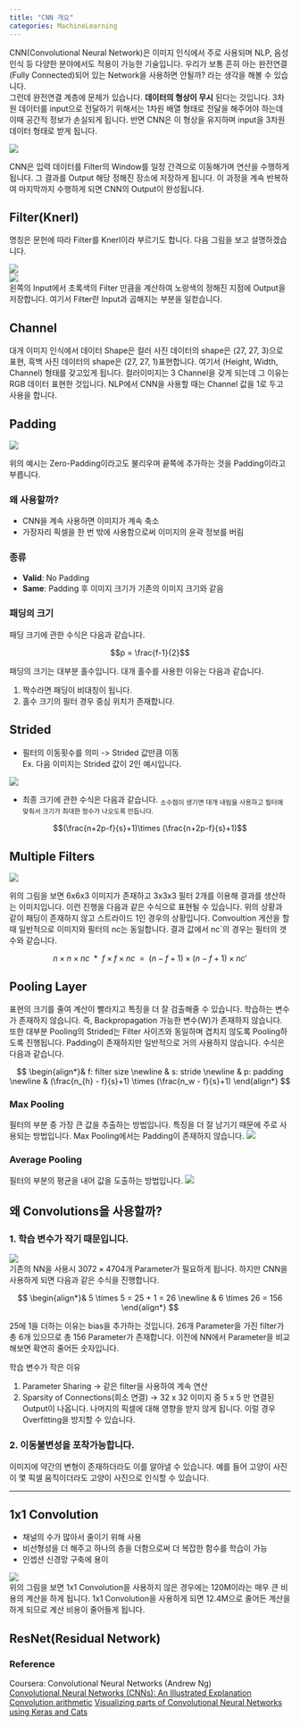 ```yaml
---
title: "CNN 개요"
categories: MachineLearning
---
```

CNN(Convolutional Neural Network)은 이미지 인식에서 주로 사용되며 NLP, 음성 인식 등 다양한 분야에서도 적용이 가능한 기술입니다. 우리가 보통 흔히 아는 완전연결(Fully Connected)되어 있는 Network을 사용하면 안될까? 라는 생각을 해볼 수 있습니다. <br>
그런데 완전연결 계층에 문제가 있습니다. **데이터의 형상이 무시** 된다는 것입니다. 3차원 데이터를 input으로 전달하기 위해서는 1차원 배열 형태로 전달을 해주어야 하는데 이때 공간적 정보가 손실되게 됩니다. 반면 CNN은 이 형상을 유지하며 input을 3차원 데이터 형태로 받게 됩니다. 

<img src="/assets/images/CNN.gif">

CNN은 입력 데이터를 Filter의 Window를 일정 간격으로 이동해가며 연산을 수행하게 됩니다. 그 결과를 Output 해당 정해진 장소에 저장하게 됩니다. 이 과정을 계속 반복하여 마지막까지 수행하게 되면 CNN의 Output이 완성됩니다.

## Filter(Knerl)
명칭은 문헌에 따라 Filter를 Knerl이라 부르기도 합니다. 다음 그림을 보고 설명하겠습니다.

<img src="/assets/images/filter1.png"><br>
<img src="/assets/images/filter2.png"><br>
왼쪽의 Input에서 초록색의 Filter 만큼을 계산하여 노랑색의 정해진 지점에 Output을 저장합니다. 여기서 Filter란 Input과 곱해지는 부분을 일컫습니다.

## Channel
대개 이미지 인식에서 데이터 Shape은 컬러 사진 데이터의 shape은 (27, 27, 3)으로 표현, 흑백 사진 데이터의 shape은 (27, 27, 1)표현합니다. 여기서 (Height, Width, Channel) 형태를 갖고있게 됩니다. 컬러이미지는 3 Channel을 갖게 되는데 그 이유는 RGB 데이터 표현한 것입니다. NLP에서 CNN을 사용할 때는 Channel 값을 1로 두고 사용을 합니다.

## Padding
<img src="/assets/images/padding_example.PNG">

위의 예시는 Zero-Padding이라고도 불리우며 끝쪽에 추가하는 것을 Padding이라고 부릅니다.

### 왜 사용할까?
- CNN을 계속 사용하면 이미지가 계속 축소
- 가장자리 픽셀을 한 번 밖에 사용함으로써 이미지의 윤곽 정보를 버림

### 종류
- **Valid**: No Padding
- **Same**: Padding 후 이미지 크기가 기존의 이미지 크기와 같음

### 패딩의 크기
패딩 크기에 관한 수식은 다음과 같습니다. 

$$p = \frac{f-1}{2}$$

패딩의 크기는 대부분 홀수입니다. 대개 홀수를 사용한 이유는 다음과 같습니다.
1. 짝수라면 패딩이 비대칭이 됩니다.
2. 홀수 크기의 필터 경우 중심 위치가 존재합니다.

## Strided

- 필터의 이동횟수를 의미 -> Strided 값만큼 이동<br>
  Ex. 다음 이미지는 Strided 값이 2인 예시입니다.<br>
<img src="/assets/images/no_padding_strides.gif">

- 최종 크기에 관한 수식은 다음과 같습니다.
<sub>소수점이 생기면 대개 내림을 사용하고 필터에 맞춰서 크기가 최대한 정수가 나오도록 만듭니다.</sub>
  
$$(\frac{n+2p-f}{s}+1)\times (\frac{n+2p-f}{s}+1)$$

## Multiple Filters
<img src="/assets/images/multiple_filters.PNG">

위의 그림을 보면 6x6x3 이미지가 존재하고 3x3x3 필터 2개를 이용해 결과를 생산하는 이미지입니다.
이런 진행을 다음과 같은 수식으로 표현될 수 있습니다. 위의 상황과 같이 패딩이 존재하지 않고 스트라이드 1인 경우의 상황입니다.
Convoultion 게산을 할 때 일반적으로 이미지와 필터의 nc는 동일합니다. 결과 값에서 nc`의 경우는 필터의 갯수와 같습니다.

$$n\times n \times nc \enspace \ast \enspace f\times f \times nc \enspace= \enspace(n-f+1)\times (n-f+1)\times n{c}'$$

## Pooling Layer
표현의 크기를 줄여 계산이 빨라지고 특징을 더 잘 검출해줄 수 있습니다. 학습하는 변수가 존재하지 않습니다. 즉, Backpropagation 가능한 변수(W)가 존재하지 않습니다.
또한 대부분 Pooling의 Strided는 Filter 사이즈와 동일하며 겹치지 않도록 Pooling하도록 진행됩니다. Padding이 존재하지만 일반적으로 거의 사용하지 않습니다. 수식은 다음과 같습니다.

$$
\begin{align*}&
f: filter size \newline &
s: stride \newline &
p: padding \newline &
(\frac{n_{h} - f}{s}+1) \times  (\frac{n_w - f}{s}+1)
\end{align*}
$$

### Max Pooling
필터의 부분 중 가장 큰 값을 추출하는 방법입니다. 특징을 더 잘 남기기 때문에 주로 사용되는 방법입니다.
Max Pooling에서는 Padding이 존재하지 않습니다.
<img src="/assets/images/max_pooling.PNG">

### Average Pooling
필터의 부분의 평균을 내어 값을 도출하는 방법입니다.
<img src="/assets/images/average_pooling.PNG">

## 왜 Convolutions을 사용할까?
### 1. 학습 변수가 작기 때문입니다.
<img src="/assets/images/why_cnn.PNG"><br>
기존의 NN을 사용시 $3072 \times 4704$개 Parameter가 필요하게 됩니다. 하지만 CNN을 사용하게 되면 다음과 같은 수식을 진행합니다.

$$
\begin{align*}&
5 \times 5 = 25 + 1 = 26 \newline &
6 \times 26 = 156 
\end{align*}
$$

25에 1을 더하는 이유는 bias을 추가하는 것입니다. 26개 Parameter을 가진 filter가 총 6개 있으므로 총 156 Parameter가 존재합니다.
이전에 NN에서 Parameter을 비교해보면 확연히 줄어든 숫자입니다.

학습 변수가 작은 이유
1. Parameter Sharing -> 같은 filter을 사용하여 계속 연산
2. Sparsity of Connections(희소 연결) -> 32 x 32 이미지 중 5 x 5 만  연결된 Output이 나옵니다. 나머지의 픽셀에 대해 영향을 받지 않게 됩니다. 이럴 경우 Overfitting을 방지할 수 있습니다.

### 2. 이동불변성을 포착가능합니다.
이미지에 약간의 변형이 존재하더라도 이를 알아낼 수 있습니다. 예를 들어 고양이 사진이 몇 픽셀 움직이더라도 고양이 사진으로 인식할 수 있습니다.


--------------------------------

## 1x1 Convolution
- 채널의 수가 많아서 줄이기 위해 사용
- 비선형성을 더 해주고 하나의 층을 더함으로써 더 복잡한 함수를 학습이 가능
- 인셉션 신경망 구축에 용이

<img src="/assets/images/1x1_cnn.jpg"><br>
위의 그림을 보면 1x1 Convolution을 사용하지 않은 경우에는 120M이라는 매우 큰 비용의 계산을 하게 됩니다. 
1x1 Convolution을 사용하게 되면 12.4M으로 줄어든 계산을 하게 되므로 계산 비용이 줄어들게 됩니다.


## ResNet(Residual Network)


### Reference
Coursera:  Convolutional Neural Networks (Andrew Ng)<br>
[Convolutional Neural Networks (CNNs): An Illustrated Explanation](https://blog.xrds.acm.org/2016/06/convolutional-neural-networks-cnns-illustrated-explanation/)<br>
[Convolution arithmetic](https://github.com/vdumoulin/conv_arithmetic)
[Visualizing parts of Convolutional Neural Networks using Keras and Cats](https://hackernoon.com/visualizing-parts-of-convolutional-neural-networks-using-keras-and-cats-5cc01b214e59)